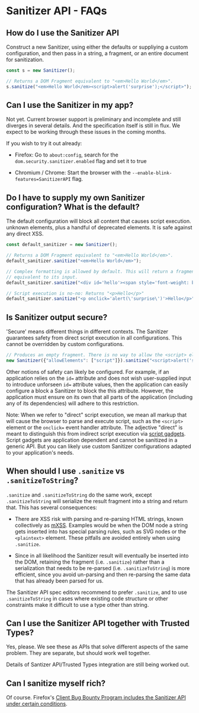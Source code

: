  Sanitizer API - FAQs
======================

## How do I use the Sanitizer API

Construct a new Sanitizer, using either the defaults or suppliying a custom
configuration, and then pass in a string, a fragment, or an entire document
for sanitization.

```js
const s = new Sanitizer();

// Returns a DOM Fragment equivalent to "<em>Hello World</em>".
s.sanitize("<em>Hello World</em><script>alert('surprise');</script>");
```

## Can I use the Sanitizer in my app?

Not yet. Current browser support is preliminary and incomplete and still
diverges in several details. And the specification itself is still in flux.
We expect to be working through these issues in the coming months.

If you wish to try it out already:

* Firefox: Go to `about:config`, search for the `dom.security.sanitizer.enabled`
  flag and set it to true

* Chromium / Chrome: Start the browser with the
  `--enable-blink-features=SanitizerAPI` flag.

## Do I have to supply my own Sanitizer configuration? What is the default?

The default configuration will block all content that causes script execution.
unknown elements, plus a handful of deprecated elements.
It is safe against any direct XSS.

```js
const default_sanitizer = new Sanitizer();

// Returns a DOM Fragment equivalent to "<em>Hello World</em>".
default_sanitizer.sanitize("<em>Hello World</em>");

// Complex formatting is allowed by default. This will return a fragment
// equivalent to its input.
default_sanitizer.sanitize("<div id='hello'><span style='font-weight: bold'>Hello World</span></div>");

// Script execution is no-no: Returns "<p>Hello</p>"
default_sanitizer.sanitize("<p onclick='alert(\'surprise\')'>Hello</p>");
```

## Is Sanitizer output secure?

'Secure' means different things in different contexts. The Sanitizer guarantees
safety from direct script execution in all configurations. This cannot be
overridden by custom configurations.

```js
// Produces an empty fragment. There is no way to allow the <script> element.
new Sanitizer({"allowElements": ["script"]}).sanitize("<script>alert('surprise')</script>");
```

Other notions of safety can likely be configured. For example, if an
application relies on the `id=` attribute and does not wish user-supplied input
to introduce unforseen `id=` attribute values, then the application can easily
configure a block a Sanitizer to block the this attribute. However, the
application must ensure on its own that all parts of the application
(including any of its dependencies) will adhere to this restriction.

Note: When we refer to "direct" script execution, we mean all markup that will
  cause the browser to parse and execute script, such as the `<script>` element
  or the `onclick=` event handler attribute. The adjective "direct" is meant
  to distinguish this from indirect script execution via
  [script gadgets](https://dl.acm.org/doi/abs/10.1145/3133956.3134091). Script
  gadgets are application dependent and cannot be sanitized in a generic API.
  But you can likely use custom Sanitizer configurations adapted to your
  application's needs.


## When should I use `.sanitize` vs `.sanitizeToString`?

`.sanitize` and `.sanitizeToString` do the same work, except `.sanitizeToString`
will serialize the result fragment into a string and return that. This has
several consequences:

* There are XSS risk with parsing and re-parsing HTML strings, known
  collectively as
  [mXSS](https://hackinparis.com/data/slides/2013/slidesmarioheiderich.pdf).
  Examples would be when the DOM node a string gets inserted into has special
  parsing rules, such as SVG nodes or the `<plaintext>` element.
  These pitfalls are avoided entirely when using `.sanitize`.

* Since in all likelihood the Sanitizer result will eventually
  be inserted into the DOM, retaining the fragment (i.e. `.sanitize`)
  rather than a serialization that needs to be re-parsed
  (i.e. `.sanitizeToString`) is more efficient, since you avoid un-parsing
  and then re-parsing the same data that has already been parsed for us.

The Sanitizer API spec editors recommend to prefer `.sanitize`, and to use
`.sanitizeToString` in cases where existing code structure or
other constraints make it difficult to use a type other than string.

## Can I use the Sanitizer API together with Trusted Types?

Yes, please. We see these as APIs that solve different aspects of the
same problem. They are separate, but should work well together.

Details of Santizer API/Trusted Types integration are still being worked out.


## Can I sanitize myself rich?

Of course. Firefox's [Client Bug Bounty Program includes the Sanitizer API
under certain conditions](https://www.mozilla.org/en-US/security/client-bug-bounty/#exploit-mitigation-bounty).

